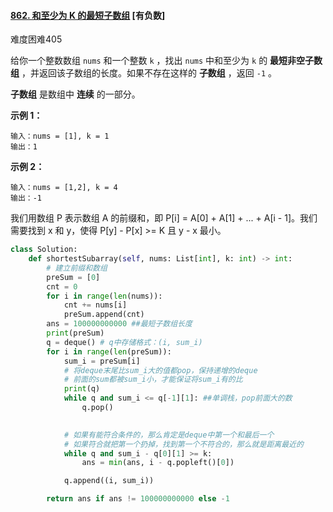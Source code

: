 #### [862. 和至少为 K 的最短子数组](https://leetcode.cn/problems/shortest-subarray-with-sum-at-least-k/) [有负数]

难度困难405

给你一个整数数组 `nums` 和一个整数 `k` ，找出 `nums` 中和至少为 `k` 的 **最短非空子数组** ，并返回该子数组的长度。如果不存在这样的 **子数组** ，返回 `-1` 。

**子数组** 是数组中 **连续** 的一部分。

 



**示例 1：**

```
输入：nums = [1], k = 1
输出：1
```

**示例 2：**

```
输入：nums = [1,2], k = 4
输出：-1
```

我们用数组 P 表示数组 A 的前缀和，即 P[i] = A[0] + A[1] + ... + A[i - 1]。我们需要找到 x 和 y，使得 P[y] - P[x] >= K 且 y - x 最小。



```python
class Solution:
    def shortestSubarray(self, nums: List[int], k: int) -> int:
        # 建立前缀和数组
        preSum = [0]
        cnt = 0
        for i in range(len(nums)):
            cnt += nums[i]
            preSum.append(cnt)
        ans = 100000000000 ##最短子数组长度
        print(preSum)
        q = deque() # q中存储格式：(i, sum_i)
        for i in range(len(preSum)):
            sum_i = preSum[i]
            # 将deque末尾比sum_i大的值都pop，保持递增的deque
            # 前面的sum都被sum_i小，才能保证将sum_i有的比
            print(q)
            while q and sum_i <= q[-1][1]: ##单调栈，pop前面大的数
                q.pop()
            

            # 如果有能符合条件的，那么肯定是deque中第一个和最后一个
            # 如果符合就把第一个扔掉，找到第一个不符合的，那么就是距离最近的
            while q and sum_i - q[0][1] >= k:
                ans = min(ans, i - q.popleft()[0])

            q.append((i, sum_i))

        return ans if ans != 100000000000 else -1
```


